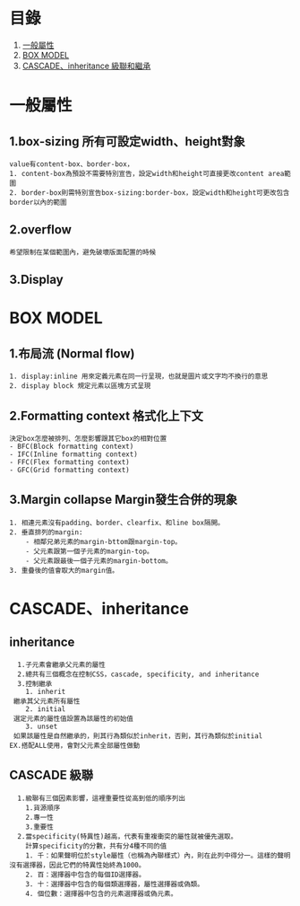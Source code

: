# <a name='toc'>目錄</a>
  1. [一般屬性](#general-property)
  1. [BOX MODEL](#general-MODEL)
  1. [CASCADE、inheritance 級聯和繼承](#CASCADE-inheritance)

# <a name='general-property'>一般屬性</a>
## 1.box-sizing 所有可設定width、height對象
	value有content-box、border-box，
	1. content-box為預設不需要特別宣告，設定width和height可直接更改content area範圍
	2. border-box則需特別宣告box-sizing:border-box，設定width和height可更改包含border以內的範圍
## 2.overflow 
	希望限制在某個範圍內，避免破壞版面配置的時候

## 3.Display
 
# <a name='general-MODEL'>BOX MODEL</a>
## 1.布局流 (Normal flow)
	1. display:inline 用來定義元素在同一行呈現，也就是圖片或文字均不換行的意思
	2. display block 規定元素以區塊方式呈現
## 2.Formatting context 格式化上下文
	決定box怎麼被排列、怎麼影響跟其它box的相對位置
	- BFC(Block formatting context)
	- IFC(Inline formatting context)
	- FFC(Flex formatting context)
	- GFC(Grid formatting context)
## 3.Margin collapse Margin發生合併的現象
	1. 相連元素沒有padding、border、clearfix、和line box隔開。
	2. 垂直排列的margin:
		- 相鄰兄弟元素的margin-bttom跟margin-top。
		- 父元素跟第一個子元素的margin-top。
		- 父元素跟最後一個子元素的margin-bottom。
	3. 重疊後的值會取大的margin值。
	
# <a name='CASCADE-inheritance'>CASCADE、inheritance</a>
   ## inheritance
      1.子元素會繼承父元素的屬性
      2.總共有三個概念在控制CSS，cascade, specificity, and inheritance
      3.控制繼承
        1. inherit
	 繼承其父元素所有屬性
        2. initial
	 選定元素的屬性值設置為該屬性的初始值
        3. unset
	 如果該屬性是自然繼承的，則其行為類似於inherit，否則，其行為類似於initial
	EX.搭配ALL使用，會對父元素全部屬性做動
   ## CASCADE 級聯
	  1.級聯有三個因素影響，這裡重要性從高到低的順序列出
		1.貨源順序
		2.專一性
		3.重要性
	  2.當specificity(特異性)越高，代表有重複衝突的屬性就被優先選取。
	    計算specificity的分數，共有分4種不同的值
		1. 千：如果聲明位於style屬性（也稱為內聯樣式）內，則在此列中得分一。這樣的聲明沒有選擇器，因此它們的特異性始終為1000。
		2. 百：選擇器中包含的每個ID選擇器。
		3. 十：選擇器中包含的每個類選擇器，屬性選擇器或偽類。
		4. 個位數：選擇器中包含的元素選擇器或偽元素。



	
